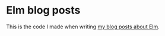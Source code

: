 # Elm blog posts

This is the code I made when writing [my blog posts about Elm](https://bouwe.io/categories/elm).
